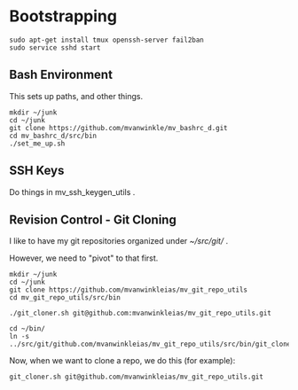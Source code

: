 # Bootstrapping

```
sudo apt-get install tmux openssh-server fail2ban
sudo service sshd start
```

## Bash Environment

This sets up paths, and other things.

```
mkdir ~/junk
cd ~/junk
git clone https://github.com/mvanwinkle/mv_bashrc_d.git
cd mv_bashrc_d/src/bin
./set_me_up.sh
```

## SSH Keys

Do things in mv_ssh_keygen_utils .

## Revision Control - Git Cloning

I like to have my git repositories organized under *~/src/git/* .

However, we need to "pivot" to that first.

```
mkdir ~/junk
cd ~/junk
git clone https://github.com/mvanwinkleias/mv_git_repo_utils
cd mv_git_repo_utils/src/bin

./git_cloner.sh git@github.com:mvanwinkleias/mv_git_repo_utils.git

cd ~/bin/
ln -s ../src/git/github.com/mvanwinkleias/mv_git_repo_utils/src/bin/git_cloner.sh
```

Now, when we want to clone a repo, we do this (for example):

```
git_cloner.sh git@github.com/mvanwinkleias/mv_git_repo_utils.git
```

